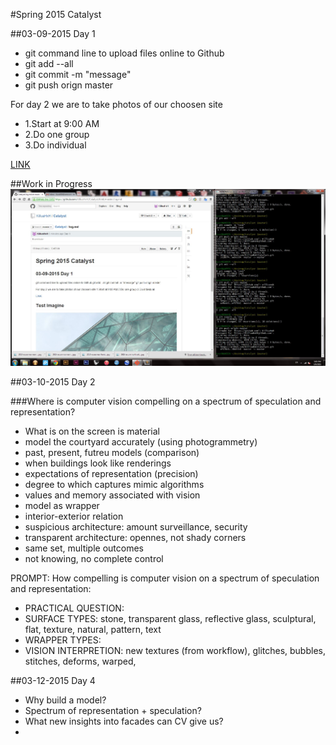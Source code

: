 #Spring 2015 Catalyst


##03-09-2015 Day 1

* git command line to upload files online to Github
* git add --all
* git commit -m "message"
* git push orign master

For day 2 we are to take photos of our choosen site

* 1.Start at 9:00 AM
* 2.Do one group 
* 3.Do individual

[LINK](https://github.com/jentery/facades/blob/master/index.md)

##Work in Progress
![IMAGE](https://github.com/KilluaHxH/Catalyst/blob/master/photos/Day%201.JPG?raw=true)

##03-10-2015 Day 2

###Where is computer vision compelling on a spectrum of speculation and representation?
* What is on the screen is material
* model the courtyard accurately (using photogrammetry)
* past, present, futreu models (comparison)
* when buildings look like renderings
* expectations of representation (precision)
* degree to which captures mimic algorithms
* values and memory associated with vision
* model as wrapper
* interior-exterior relation
* suspicious architecture: amount surveillance, security
* transparent architecture: opennes, not shady corners
* same set, multiple outcomes
* not knowing, no complete control

PROMPT: How compelling is computer vision on a spectrum of speculation and representation:

* PRACTICAL QUESTION:
* SURFACE TYPES: stone, transparent glass, reflective glass, sculptural, flat, texture, natural, pattern, text
* WRAPPER TYPES: 
* VISION INTERPRETION: new textures (from workflow), glitches, bubbles, stitches, deforms, warped, 

##03-12-2015 Day 4
* Why build a model?
* Spectrum of representation + speculation?
* What new insights into facades can CV give us?
* 